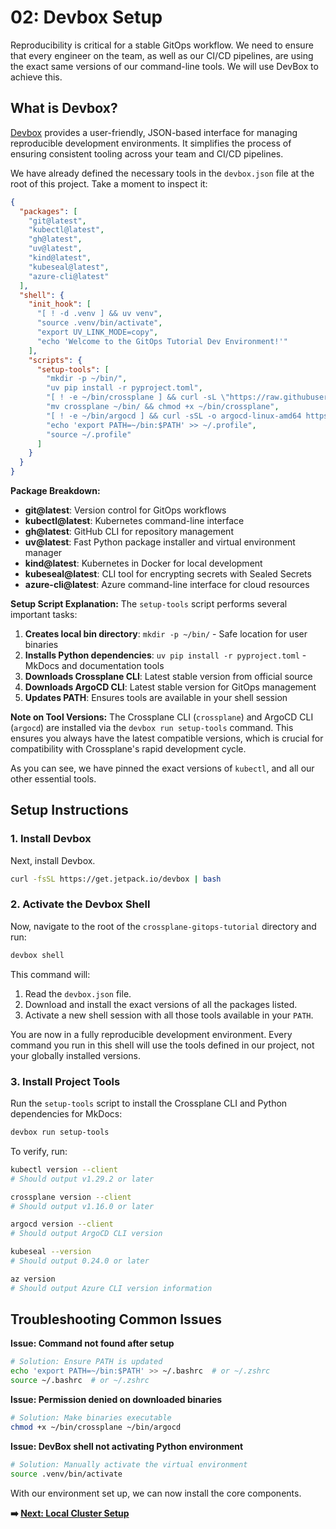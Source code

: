 # 02: Devbox Setup

Reproducibility is critical for a stable GitOps workflow. We need to ensure that every engineer on the team, as well as our CI/CD pipelines, are using the exact same versions of our command-line tools. We will use DevBox to achieve this.

## What is Devbox?

[Devbox](https://www.jetpack.io/devbox/) provides a user-friendly, JSON-based interface for managing reproducible development environments. It simplifies the process of ensuring consistent tooling across your team and CI/CD pipelines.

We have already defined the necessary tools in the `devbox.json` file at the root of this project. Take a moment to inspect it:

```json
{
  "packages": [
    "git@latest",
    "kubectl@latest",
    "gh@latest", 
    "uv@latest",
    "kind@latest",
    "kubeseal@latest",
    "azure-cli@latest"
  ],
  "shell": {
    "init_hook": [
      "[ ! -d .venv ] && uv venv",
      "source .venv/bin/activate",
      "export UV_LINK_MODE=copy",
      "echo 'Welcome to the GitOps Tutorial Dev Environment!'"
    ],
    "scripts": {
      "setup-tools": [
        "mkdir -p ~/bin/",
        "uv pip install -r pyproject.toml",
        "[ ! -e ~/bin/crossplane ] && curl -sL \"https://raw.githubusercontent.com/crossplane/crossplane/main/install.sh\" | sh > /dev/null",
        "mv crossplane ~/bin/ && chmod +x ~/bin/crossplane",
        "[ ! -e ~/bin/argocd ] && curl -sSL -o argocd-linux-amd64 https://github.com/argoproj/argo-cd/releases/latest/download/argocd-linux-amd64 && mv argocd-linux-amd64 ~/bin/argocd && chmod +x ~/bin/argocd",
        "echo 'export PATH=~/bin:$PATH' >> ~/.profile",
        "source ~/.profile"
      ]
    }
  }
}
```

**Package Breakdown:**
- **git@latest**: Version control for GitOps workflows
- **kubectl@latest**: Kubernetes command-line interface
- **gh@latest**: GitHub CLI for repository management
- **uv@latest**: Fast Python package installer and virtual environment manager
- **kind@latest**: Kubernetes in Docker for local development
- **kubeseal@latest**: CLI tool for encrypting secrets with Sealed Secrets
- **azure-cli@latest**: Azure command-line interface for cloud resources

**Setup Script Explanation:**
The `setup-tools` script performs several important tasks:

1. **Creates local bin directory**: `mkdir -p ~/bin/` - Safe location for user binaries
2. **Installs Python dependencies**: `uv pip install -r pyproject.toml` - MkDocs and documentation tools
3. **Downloads Crossplane CLI**: Latest stable version from official source
4. **Downloads ArgoCD CLI**: Latest stable version for GitOps management  
5. **Updates PATH**: Ensures tools are available in your shell session

**Note on Tool Versions:** The Crossplane CLI (`crossplane`) and ArgoCD CLI (`argocd`) are installed via the `devbox run setup-tools` command. This ensures you always have the latest compatible versions, which is crucial for compatibility with Crossplane's rapid development cycle.

As you can see, we have pinned the exact versions of `kubectl`, and all our other essential tools.

## Setup Instructions

### 1. Install Devbox

Next, install Devbox.

```bash
curl -fsSL https://get.jetpack.io/devbox | bash
```

### 2. Activate the Devbox Shell

Now, navigate to the root of the `crossplane-gitops-tutorial` directory and run:

```bash
devbox shell
```

This command will:

1.  Read the `devbox.json` file.
2.  Download and install the exact versions of all the packages listed.
3.  Activate a new shell session with all those tools available in your `PATH`.

You are now in a fully reproducible development environment. Every command you run in this shell will use the tools defined in our project, not your globally installed versions.

### 3. Install Project Tools

Run the `setup-tools` script to install the Crossplane CLI and Python dependencies for MkDocs:

```bash
devbox run setup-tools
```

To verify, run:

```bash
kubectl version --client
# Should output v1.29.2 or later

crossplane version --client
# Should output v1.16.0 or later

argocd version --client
# Should output ArgoCD CLI version

kubeseal --version
# Should output 0.24.0 or later

az version
# Should output Azure CLI version information
```

## Troubleshooting Common Issues

**Issue: Command not found after setup**
```bash
# Solution: Ensure PATH is updated
echo 'export PATH=~/bin:$PATH' >> ~/.bashrc  # or ~/.zshrc
source ~/.bashrc  # or ~/.zshrc
```

**Issue: Permission denied on downloaded binaries**
```bash
# Solution: Make binaries executable
chmod +x ~/bin/crossplane ~/bin/argocd
```

**Issue: DevBox shell not activating Python environment**
```bash
# Solution: Manually activate the virtual environment
source .venv/bin/activate
```

With our environment set up, we can now install the core components.

**➡️ [Next: Local Cluster Setup](./03-local-cluster-setup.md)**
